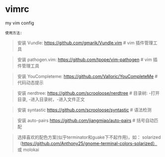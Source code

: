 vimrc
=====

my vim config

``````
使用方法:
``````
> 安装 Vundle: https://github.com/gmarik/Vundle.vim                   # vim 插件管理工具

> 安装 pathogen.vim: https://github.com/tpope/vim-pathogen            # vim 插件管理工具

> 安装 YouCompleteme: https://github.com/Valloric/YouCompleteMe       # 代码动态提示

> 安装 nerdtree: https://github.com/scrooloose/nerdtree               # 目录树: <C-n>-打开目录, <C-w-h>-进入目录树，<C-w-l>-进入文件正文

> 安装 syntastic https://github.com/scrooloose/syntastic              # 语法检测

> 安装 auto-pairs https://github.com/jiangmiao/auto-pairs             # 括号自动匹配

> 选择喜欢的配色方案(似乎terminator和guake下不起作用)，如： solarized（https://github.com/Anthony25/gnome-terminal-colors-solarized） 或 molokai
``````
